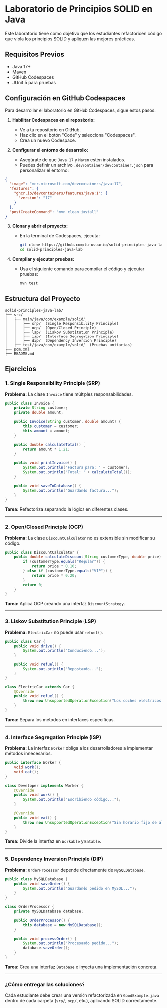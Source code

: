 # Laboratorio de Principios SOLID en Java

Este laboratorio tiene como objetivo que los estudiantes refactoricen código que viola los principios SOLID y apliquen las mejores prácticas.

## Requisitos Previos
- Java 17+
- Maven
- GitHub Codespaces
- JUnit 5 para pruebas

## Configuración en GitHub Codespaces
Para desarrollar el laboratorio en GitHub Codespaces, sigue estos pasos:

1. **Habilitar Codespaces en el repositorio:**
   - Ve a tu repositorio en GitHub.
   - Haz clic en el botón "Code" y selecciona "Codespaces".
   - Crea un nuevo Codespace.

2. **Configurar el entorno de desarrollo:**
   - Asegúrate de que `Java 17` y `Maven` estén instalados.
   - Puedes definir un archivo `.devcontainer/devcontainer.json` para personalizar el entorno:

```json
{
  "image": "mcr.microsoft.com/devcontainers/java:17",
  "features": {
    "ghcr.io/devcontainers/features/java:1": {
      "version": "17"
    }
  },
  "postCreateCommand": "mvn clean install"
}
```

3. **Clonar y abrir el proyecto:**
   - En la terminal de Codespaces, ejecuta:
     ```sh
     git clone https://github.com/tu-usuario/solid-principles-java-lab.git
     cd solid-principles-java-lab
     ```

4. **Compilar y ejecutar pruebas:**
   - Usa el siguiente comando para compilar el código y ejecutar pruebas:
     ```sh
     mvn test
     ```

## Estructura del Proyecto
```
solid-principles-java-lab/
├── src/
│   ├── main/java/com/example/solid/
│   │   ├── srp/  (Single Responsibility Principle)
│   │   ├── ocp/  (Open/Closed Principle)
│   │   ├── lsp/  (Liskov Substitution Principle)
│   │   ├── isp/  (Interface Segregation Principle)
│   │   ├── dip/  (Dependency Inversion Principle)
│   ├── test/java/com/example/solid/  (Pruebas unitarias)
├── pom.xml
├── README.md
```

## Ejercicios

### 1. Single Responsibility Principle (SRP)
**Problema:** La clase `Invoice` tiene múltiples responsabilidades.

```java
public class Invoice {
    private String customer;
    private double amount;

    public Invoice(String customer, double amount) {
        this.customer = customer;
        this.amount = amount;
    }

    public double calculateTotal() {
        return amount * 1.21;
    }

    public void printInvoice() {
        System.out.println("Factura para: " + customer);
        System.out.println("Total: " + calculateTotal());
    }

    public void saveToDatabase() {
        System.out.println("Guardando factura...");
    }
}
```
**Tarea:** Refactoriza separando la lógica en diferentes clases.

---
### 2. Open/Closed Principle (OCP)
**Problema:** La clase `DiscountCalculator` no es extensible sin modificar su código.

```java
public class DiscountCalculator {
    public double calculateDiscount(String customerType, double price) {
        if (customerType.equals("Regular")) {
            return price * 0.10;
        } else if (customerType.equals("VIP")) {
            return price * 0.20;
        }
        return 0;
    }
}
```
**Tarea:** Aplica OCP creando una interfaz `DiscountStrategy`.

---
### 3. Liskov Substitution Principle (LSP)
**Problema:** `ElectricCar` no puede usar `refuel()`.

```java
public class Car {
    public void drive() {
        System.out.println("Conduciendo...");
    }

    public void refuel() {
        System.out.println("Repostando...");
    }
}

class ElectricCar extends Car {
    @Override
    public void refuel() {
        throw new UnsupportedOperationException("Los coches eléctricos no usan combustible.");
    }
}
```
**Tarea:** Separa los métodos en interfaces específicas.

---
### 4. Interface Segregation Principle (ISP)
**Problema:** La interfaz `Worker` obliga a los desarrolladores a implementar métodos innecesarios.

```java
public interface Worker {
    void work();
    void eat();
}

class Developer implements Worker {
    @Override
    public void work() {
        System.out.println("Escribiendo código...");
    }

    @Override
    public void eat() {
        throw new UnsupportedOperationException("Sin horario fijo de almuerzo.");
    }
}
```
**Tarea:** Divide la interfaz en `Workable` y `Eatable`.

---
### 5. Dependency Inversion Principle (DIP)
**Problema:** `OrderProcessor` depende directamente de `MySQLDatabase`.

```java
public class MySQLDatabase {
    public void saveOrder() {
        System.out.println("Guardando pedido en MySQL...");
    }
}

class OrderProcessor {
    private MySQLDatabase database;

    public OrderProcessor() {
        this.database = new MySQLDatabase();
    }

    public void processOrder() {
        System.out.println("Procesando pedido...");
        database.saveOrder();
    }
}
```
**Tarea:** Crea una interfaz `Database` e inyecta una implementación concreta.

---
### ¿Cómo entregar las soluciones?
Cada estudiante debe crear una versión refactorizada en `GoodExample.java` dentro de cada carpeta (`srp/`, `ocp/`, etc.), aplicando SOLID correctamente.
